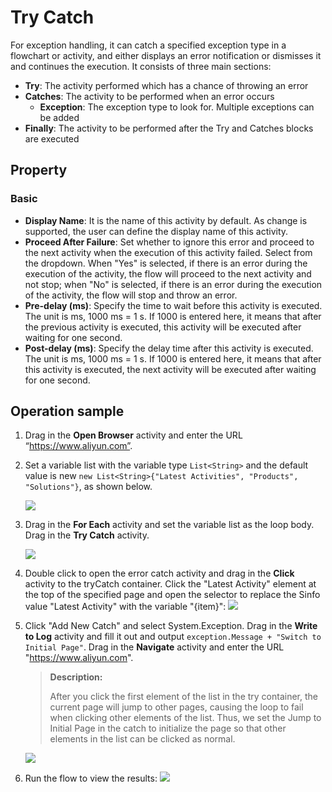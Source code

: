 # Try Catch

For exception handling, it can catch a specified exception type in a flowchart or activity, and either displays an error notification or dismisses it and continues the execution. It consists of three main sections:

- **Try**: The activity performed which has a chance of throwing an error
- **Catches**: The activity to be performed when an error occurs
  - **Exception**: The exception type to look for. Multiple exceptions can be added
- **Finally**: The activity to be performed after the Try and Catches blocks are executed

## Property

### Basic

- **Display Name**: It is the name of this activity by default. As change is supported, the user can define the display name of this activity.
- **Proceed After Failure**: Set whether to ignore this error and proceed to the next activity when the execution of this activity failed. Select from the dropdown. When "Yes" is selected, if there is an error during the execution of the activity, the flow will proceed to the next activity and not stop; when "No" is selected, if there is an error during the execution of the activity, the flow will stop and throw an error.
- **Pre-delay (ms)**: Specify the time to wait before this activity is executed. The unit is ms, 1000 ms = 1 s. If 1000 is entered here, it means that after the previous activity is executed, this activity will be executed after waiting for one second.
- **Post-delay (ms)**: Specify the delay time after this activity is executed. The unit is ms, 1000 ms = 1 s. If 1000 is entered here, it means that after this activity is executed, the next activity will be executed after waiting for one second.

## Operation sample

1. Drag in the **Open Browser** activity and enter the URL “https://www.aliyun.com”.

2. Set a variable list with the variable type `List<String>` and the default value is new `new List<String>{"Latest Activities", "Products", "Solutions"}`, as shown below.
   
    ![](https://docimages.blob.core.chinacloudapi.cn/images/Activities/tryCatch-1.png)

3. Drag in the **For Each** activity and set the variable list as the loop body. Drag in the **Try Catch** activity.
   
    ![](https://docimages.blob.core.chinacloudapi.cn/images/Activities/tryCatch-2.png)

4. Double click to open the error catch activity and drag in the **Click** activity to the tryCatch container. Click the "Latest Activity" element at the top of the specified page and open the selector to replace the Sinfo value "Latest Activity" with the variable "{item}":
    ![](https://docimages.blob.core.chinacloudapi.cn/images/Activities/tryCatch-3.png)

5. Click "Add New Catch" and select System.Exception. Drag in the **Write to Log** activity and fill it out and output `exception.Message + "Switch to Initial Page"`. Drag in the **Navigate** activity and enter the URL "https://www.aliyun.com".
   
    > **Description:**
    > 
    > After you click the first element of the list in the try container, the current page will jump to other pages, causing the loop to fail when clicking other elements of the list. Thus, we set the Jump to Initial Page in the catch to initialize the page so that other elements in the list can be clicked as normal.
   
    ![](https://docimages.blob.core.chinacloudapi.cn/images/Activities/tryCatch-4.png)

6. Run the flow to view the results:
    ![](https://docimages.blob.core.chinacloudapi.cn/images/Activities/tryCatch-5.png)